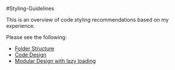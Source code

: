 #Styling-Guidelines

This is an overview of code styling recommendations based on my experience.

Please see the following:

  - [Folder Structure](https://github.com/folterung/Styling-Guidelines/blob/master/folder-structure.md)
  - [Code Design](https://github.com/folterung/Styling-Guidelines/blob/master/code-design.md)
  - [Modular Design with lazy loading](https://github.com/folterung/Styling-Guidelines/blob/master/modular-design-with-lazy-loading.md)